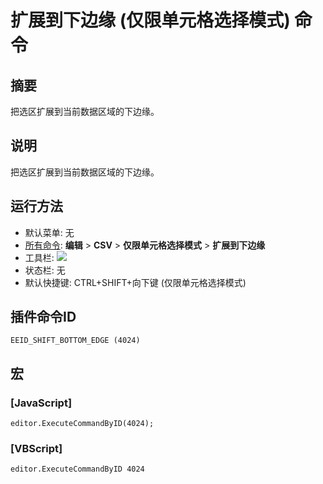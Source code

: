 # 扩展到下边缘 (仅限单元格选择模式) 命令

## 摘要

把选区扩展到当前数据区域的下边缘。

## 说明

把选区扩展到当前数据区域的下边缘。

## 运行方法

- 默认菜单: 无
- [所有命令](../tools/all_commands): **编辑** \> **CSV** \> **仅限单元格选择模式** \> **扩展到下边缘**
- 工具栏: ![](../../images/cell_selection_mode..png)
- 状态栏: 无
- 默认快捷键: CTRL+SHIFT+向下键 (仅限单元格选择模式)

## 插件命令ID

```
EEID_SHIFT_BOTTOM_EDGE (4024)
```

## 宏

### \[JavaScript\]

```
editor.ExecuteCommandByID(4024);
```

### \[VBScript\]

```
editor.ExecuteCommandByID 4024
```
